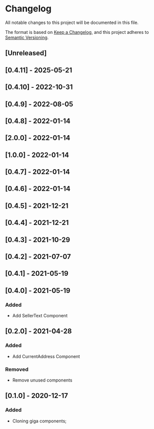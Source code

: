 # Changelog

All notable changes to this project will be documented in this file.

The format is based on [Keep a Changelog](https://keepachangelog.com/en/1.0.0/),
and this project adheres to [Semantic Versioning](https://semver.org/spec/v2.0.0.html).

## [Unreleased]

## [0.4.11] - 2025-05-21

## [0.4.10] - 2022-10-31

## [0.4.9] - 2022-08-05

## [0.4.8] - 2022-01-14

## [2.0.0] - 2022-01-14

## [1.0.0] - 2022-01-14

## [0.4.7] - 2022-01-14

## [0.4.6] - 2022-01-14

## [0.4.5] - 2021-12-21

## [0.4.4] - 2021-12-21

## [0.4.3] - 2021-10-29

## [0.4.2] - 2021-07-07

## [0.4.1] - 2021-05-19

## [0.4.0] - 2021-05-19

### Added
- Add SellerText Component

## [0.2.0] - 2021-04-28

### Added
- Add CurrentAddress Component

### Removed
- Remove unused components

## [0.1.0] - 2020-12-17

### Added

- Cloning giga components;
